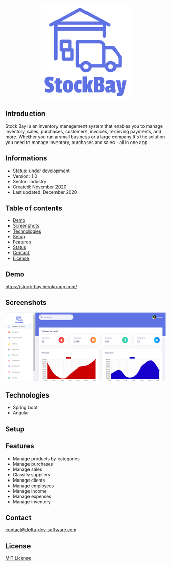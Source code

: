 <p align="center">
<img  src="screenshots/logo.png"/>
</p>



## Introduction

Stock Bay is an inventory management system that enables you to manage inventory, sales, purchases, customers, invoices, receiving payments, and more. Whether you run a small business or a large company It's the solution you need to manage inventory, purchases and sales - all in one app.

## Informations
-   Status: under development
-   Version: 1.0
-   Sector: industry
-   Created: November 2020
-   Last updated: December 2020

## Table of contents
* [Demo](#demo)
* [Screenshots](#screenshots)
* [Technologies](#technologies)
* [Setup](#setup)
* [Features](#features)
* [Status](#status)
* [Contact](#contact)
* [License](#license)



## Demo
https://stock-bay.herokuapp.com/

## Screenshots
<p align="center">
<img  src="screenshots/screenshot.png"/>
<p>

## Technologies
* Spring boot
* Angular


## Setup


## Features
 -  Manage products by categories
-   Manage purchases
-   Manage sales
-   Classify suppliers
-   Manage clients
-   Manage employees
-   Manage income
-   Manage expenses
-   Manage inventory

  

## Contact
contact@delta-dev-software.com

## License
<a href="license.txt">MIT License</a>